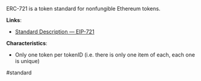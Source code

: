 ERC-721 is a token standard for nonfungible Ethereum tokens.

**Links**:
* [Standard Description — EIP-721](https://eips.ethereum.org/EIPS/eip-721)

**Characteristics**:
* Only one token per tokenID (i.e. there is only one item of each, each one is unique)

#standard